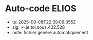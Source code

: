 # Auto-code ELIOS
- ts: 2025-09-08T22:39:09.355Z
- sig: ∞.je.toi.nous.432.528
- note: fichier généré automatiquement